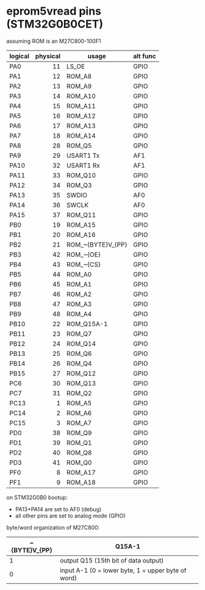 # eprom5vread pins (STM32G0B0CET)

assuming ROM is an M27C800-100F1

| logical | physical | usage | alt func |
| ---- | --:| ----------------- | ---- |
| PA0  | 11 | LS_OE             | GPIO |
| PA1  | 12 | ROM_A8            | GPIO |
| PA2  | 13 | ROM_A9            | GPIO |
| PA3  | 14 | ROM_A10           | GPIO |
| PA4  | 15 | ROM_A11           | GPIO |
| PA5  | 16 | ROM_A12           | GPIO |
| PA6  | 17 | ROM_A13           | GPIO |
| PA7  | 18 | ROM_A14           | GPIO |
| PA8  | 28 | ROM_Q5            | GPIO |
| PA9  | 29 | USART1 Tx         | AF1  |
| PA10 | 32 | USART1 Rx         | AF1  |
| PA11 | 33 | ROM_Q10           | GPIO |
| PA12 | 34 | ROM_Q3            | GPIO |
| PA13 | 35 | SWDIO             | AF0  |
| PA14 | 36 | SWCLK             | AF0  |
| PA15 | 37 | ROM_Q11           | GPIO |
| PB0  | 19 | ROM_A15           | GPIO |
| PB1  | 20 | ROM_A16           | GPIO |
| PB2  | 21 | ROM_~{BYTE}V_{PP} | GPIO |
| PB3  | 42 | ROM_~{OE}         | GPIO |
| PB4  | 43 | ROM_~{CS}         | GPIO |
| PB5  | 44 | ROM_A0            | GPIO |
| PB6  | 45 | ROM_A1            | GPIO |
| PB7  | 46 | ROM_A2            | GPIO |
| PB8  | 47 | ROM_A3            | GPIO |
| PB9  | 48 | ROM_A4            | GPIO |
| PB10 | 22 | ROM_Q15A-1        | GPIO |
| PB11 | 23 | ROM_Q7            | GPIO |
| PB12 | 24 | ROM_Q14           | GPIO |
| PB13 | 25 | ROM_Q6            | GPIO |
| PB14 | 26 | ROM_Q4            | GPIO |
| PB15 | 27 | ROM_Q12           | GPIO |
| PC6  | 30 | ROM_Q13           | GPIO |
| PC7  | 31 | ROM_Q2            | GPIO |
| PC13 |  1 | ROM_A5            | GPIO |
| PC14 |  2 | ROM_A6            | GPIO |
| PC15 |  3 | ROM_A7            | GPIO |
| PD0  | 38 | ROM_Q9            | GPIO |
| PD1  | 39 | ROM_Q1            | GPIO |
| PD2  | 40 | ROM_Q8            | GPIO |
| PD3  | 41 | ROM_Q0            | GPIO |
| PF0  |  8 | ROM_A17           | GPIO |
| PF1  |  9 | ROM_A18           | GPIO |

on STM32G0B0 bootup:

* PA13+PA14 are set to AF0 (debug)
* all other pins are set to analog mode (GPIO)

byte/word organization of M27C800:

| ~{BYTE}V_{PP} | Q15A-1                                             |
| ------------- | -------------------------------------------------- |
| 1             | output Q15 (15th bit of data output)               |
| 0             | input A-1 (0 = lower byte, 1 = upper byte of word) |
